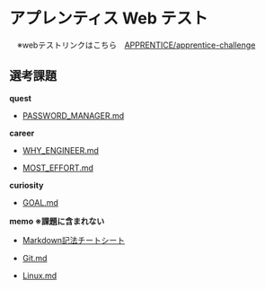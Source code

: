 # アプレンティス Web テスト

　※webテストリンクはこちら　[APPRENTICE/apprentice-challenge](https://github.com/APPRENTICE-jp/apprentice-challenge/tree/main)

## 選考課題

**quest**

  - [PASSWORD_MANAGER.md](PASSWORD_MANAGER.md)
  
**career**

  - [WHY_ENGINEER.md](WHY_ENGINEER.md)
  
  - [MOST_EFFORT.md](MOST_EFFORT.md)
  
**curiosity**

  - [GOAL.md](GOAL.md)
  
**memo ※課題に含まれない**

  - [Markdown記法チートシート](https://qiita.com/Qiita/items/c686397e4a0f4f11683d)
  
  - [Git.md](Git.md)
  
  - [Linux.md](Linux.md)
